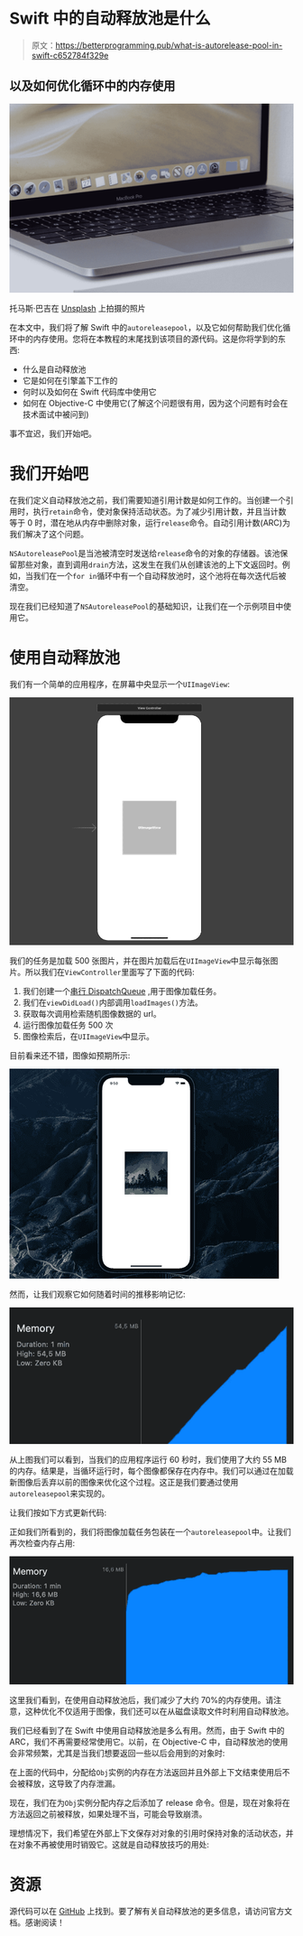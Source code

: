 # Swift 中的自动释放池是什么

> 原文：<https://betterprogramming.pub/what-is-autorelease-pool-in-swift-c652784f329e>

## 以及如何优化循环中的内存使用

![](img/f82fd3c4d6b3a1b82d4d5e71dd9da1b5.png)

托马斯·巴吉在 [Unsplash](https://unsplash.com?utm_source=medium&utm_medium=referral) 上拍摄的照片

在本文中，我们将了解 Swift 中的`autoreleasepool`，以及它如何帮助我们优化循环中的内存使用。您将在本教程的末尾找到该项目的源代码。这是你将学到的东西:

*   什么是自动释放池
*   它是如何在引擎盖下工作的
*   何时以及如何在 Swift 代码库中使用它
*   如何在 Objective-C 中使用它(了解这个问题很有用，因为这个问题有时会在技术面试中被问到)

事不宜迟，我们开始吧。

# 我们开始吧

在我们定义自动释放池之前，我们需要知道引用计数是如何工作的。当创建一个引用时，执行`retain`命令，使对象保持活动状态。为了减少引用计数，并且当计数等于 0 时，潜在地从内存中删除对象，运行`release`命令。自动引用计数(ARC)为我们解决了这个问题。

`NSAutoreleasePool`是当池被清空时发送给`release`命令的对象的存储器。该池保留那些对象，直到调用`drain`方法，这发生在我们从创建该池的上下文返回时。例如，当我们在一个`for in`循环中有一个自动释放池时，这个池将在每次迭代后被清空。

现在我们已经知道了`NSAutoreleasePool`的基础知识，让我们在一个示例项目中使用它。

# 使用自动释放池

我们有一个简单的应用程序，在屏幕中央显示一个`UIImageView`:

![](img/586b3faf7b583e4b25442690a19841d3.png)

我们的任务是加载 500 张图片，并在图片加载后在`UIImageView`中显示每张图片。所以我们在`ViewController`里面写了下面的代码:

1.  我们创建一个[串行 DispatchQueue](https://developer.apple.com/documentation/dispatch/dispatchqueue) ,用于图像加载任务。
2.  我们在`viewDidLoad()`内部调用`loadImages()`方法。
3.  获取每次调用检索随机图像数据的 url。
4.  运行图像加载任务 500 次
5.  图像检索后，在`UIImageView`中显示。

目前看来还不错，图像如预期所示:

![](img/cf43f28fb41aeca613ae1797dfd36958.png)

然而，让我们观察它如何随着时间的推移影响记忆:

![](img/10495afd48f1dad602b54689d64db05c.png)

从上图我们可以看到，当我们的应用程序运行 60 秒时，我们使用了大约 55 MB 的内存。结果是，当循环运行时，每个图像都保存在内存中。我们可以通过在加载新图像后丢弃以前的图像来优化这个过程。这正是我们要通过使用`autoreleasepool`来实现的。

让我们按如下方式更新代码:

正如我们所看到的，我们将图像加载任务包装在一个`autoreleasepool`中。让我们再次检查内存占用:

![](img/e109c156fdc501c2824435972ec86c8d.png)

这里我们看到，在使用自动释放池后，我们减少了大约 70%的内存使用。请注意，这种优化不仅适用于图像，我们还可以在从磁盘读取文件时利用自动释放池。

我们已经看到了在 Swift 中使用自动释放池是多么有用。然而，由于 Swift 中的 ARC，我们不再需要经常使用它。以前，在 Objective-C 中，自动释放池的使用会非常频繁，尤其是当我们想要返回一些以后会用到的对象时:

在上面的代码中，分配给`Obj`实例的内存在方法返回并且外部上下文结束使用后不会被释放，这导致了内存泄漏。

现在，我们在为`Obj`实例分配内存之后添加了 release 命令。但是，现在对象将在方法返回之前被释放，如果处理不当，可能会导致崩溃。

理想情况下，我们希望在外部上下文保存对对象的引用时保持对象的活动状态，并在对象不再被使用时销毁它。这就是自动释放技巧的用处:

# 资源

源代码可以在 [GitHub](https://github.com/zafarivaev/autoreleasepool-swift) 上找到。要了解有关自动释放池的更多信息，请访问官方文档。感谢阅读！